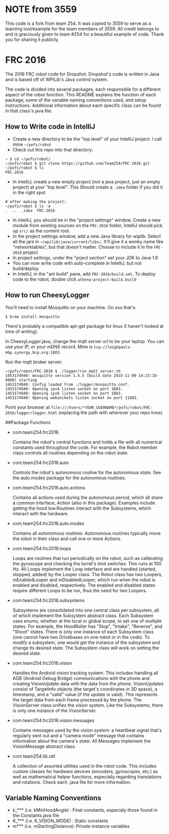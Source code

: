 # NOTE from 3559

This code is a fork from team 254. It was copied to 3559 to serve as a learning tool/example for the team members of 3559.  All credit belongs to and is graciously given to team #254 for a beautiful example of code. Thank you for sharing it publicly.

# FRC 2016

The 2016 FRC robot code for Dropshot. Dropshot's code is written in Java and is based off of WPILib's Java control system.

The code is divided into several packages, each responsible for a different aspect of the robot function. This README explains the function of each package, some of the variable naming conventions used, and setup instructions. Additional information about each specific class can be found in that class's java file.

## How to Write code in IntelliJ
- Create a new directory to be the "top level" of your IntelliJ project. I call mine `~/pofs/robot`
- Check out this repo into that directory:
```
~ $ cd ~/pofs/robot/
~/pofs/robot $ git clone https://github.com/Team254/FRC-2016.git
~/pofs/robot $ ls
FRC-2016
```
- In IntelliJ, create a new empty project (not a java project, just an empty project) at your "top level". This Should create a `.idea` folder if you did it in the right spot
```
# after making the project:
~/pofs/robot $ ls -a
.  ..  .idea  FRC-2016
```
- In intelliJ, you should be in the "project settings" window. Create a new module from existing sources on the `FRC-2016` folder, IntelliJ should pick up `src/` as the content root.
- In the project settings window, add a new Java library for wiplib. Select all the jars in `~/wpilib/java/current/libs/`. It'll give it a wonky name like "networktables", but that doesn't matter. Choose to include it in the `FRC-2016` project.
- In project settings, under the "prject section" set your JDK to Java 1.8
- You can now write code with auto-complete in IntelliJ, but not build/deploy
- In IntelliJ, in the "ant build" pane, add `FRC-2016/build.xml`. To deploy code to the robot, double click `athena-project-build.build`

## How to run CheesyLogger

You'll need to install Mosquitto on your machine. On osx that's:

```
$ brew install mosquitto
```

There's probably a compatible apt-get package for linux (I haven't looked at time of writing).

In CheesyLogger.java, change the mqtt server url to be your laptop. You can use your IP, or your mDNS record. Mine is `tcp://leighpauls-mbp.synergy.bcp.org:1883`.

Run the mqtt broker server:
```
~/pofs/robot/FRC-2016 $ ./logger/run_mqtt_server.sh
1453174940: mosquitto version 1.4.5 (build date 2015-11-09 14:23:18-0800) starting
1453174940: Config loaded from ./logger/mosquitto.conf.
1453174940: Opening ipv4 listen socket on port 1883.
1453174940: Opening ipv6 listen socket on port 1883.
1453174940: Opening websockets listen socket on port 11883.
```

Point your browser at `file:///Users/*YOUR_USERNAME*/pofs/robot/FRC-2016/logger/logger.html` (replacing the path with wherever your repo lives).

##Package Functions
- com.team254.frc2016

	Contains the robot's central functions and holds a file with all numerical constants used throughout the code. For example, the Robot member class controls all routines depending on the robot state.

- com.team254.frc2016.auto

	Controls the robot's autonomous routine for the autonomous state. See the auto.modes package for the autonomous routines.
	
- com.team254.frc2016.auto.actions

	Contains all actions used during the autonomous period, which all share a common interface, Action (also in this package). Examples include getting the hood low.Routines interact with the Subsystems, which interact with the hardware.
	
- com.team254.frc2016.auto.modes
	
	Contains all autonomous routines. Autonomous routines typically move the robot in their class and call one or more Actions.
	
- com.team254.frc2016.loops

	Loops are routines that run periodically on the robot, such as calibrating the gyroscope and checking the turret's limit switches. This runs at 100 Hz. All Loops implement the Loop interface and are handled (started, stopped, added) by the Looper class.
	The Robot class has two Loopers, mEnabledLooper and mDisabledLooper, which run when the robot is enabled and disabled, respectively. The enabled and disabled states require different Loops to be run, thus the need for two Loopers.
	
- com.team254.frc2016.subsystems
	
	Subsystems are consolidated into one central class per subsystem, all of which implement the Subsystem abstract class. Each Subsystem uses enums, whether at the local or global scope, to set one of multiple states. For example, the HoodRoller has "Stop", "Intake", "Reverse", and "Shoot" states.
	There is only one instance of each Subsystem class (one cannot have two Drivebases on one robot or in the code). To modify a subsystem, one would get the instance of the subsystem and change its desired state. The Subsystem class will work on setting the desired state.
	
- com.team254.frc2016.vision

	Handles the Android vision tracking system. This includes handling all ADB (Android Debug Bridge) communications with the phone and creating VisionUpdate data with the data from the phone.
	VisionUpdates consist of TargetInfo objects (the target's coordinates in 3D space), a timestamp, and a "valid" value (if the update is valid). This represents the target data from each frame processed by the phone.
	The VisionServer class unifies the vision system. Like the Subsystems, there is only one instance of the VisionServer.

- com.team254.frc2016.vision.messages

	Contains messages used by the vision system: a heartbeat signal that's regularly sent out and a "camera mode" message that contains information about the camera's state.
	All Messages implement the VisionMessage abstract class.
	
- com.team254.lib.util

	A collection of assorted utilities used in the robot code. This includes custom classes for hardware devices (encoders, gyroscopes, etc.) as well as mathematical helper functions, especially regarding translations and rotations. Check each .java file for more information.

## Variable Naming Conventions

- k_*** (i.e. kMinHoodAngle)    : Final constants, especialy those found in the Constants.java file
- K_*** (i.e. K_VISION_MODE)    : Static constants
- m***  (i.e. mStartingDistance): Private instance variables
